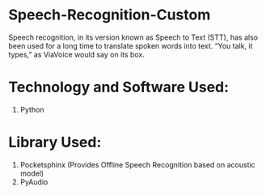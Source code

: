 # Speech-Recognition-Custom
Speech recognition, in its version known as Speech to Text (STT), has also been used for a long time to translate spoken words into text. “You talk, it types,” as ViaVoice would say on its box.

# Technology and Software Used:
1) Python
# Library Used:
1) Pocketsphinx (Provides Offline Speech Recognition based on acoustic model)
2) PyAudio

